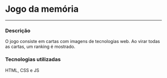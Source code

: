 # Jogo da memória
---
### Descrição

O jogo consiste em cartas com imagens de tecnologias web. Ao virar todas as cartas, um ranking é mostrado.

### Tecnologias utilizadas

HTML, CSS e JS
